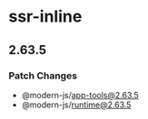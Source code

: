# ssr-inline

## 2.63.5

### Patch Changes

- @modern-js/app-tools@2.63.5
- @modern-js/runtime@2.63.5
